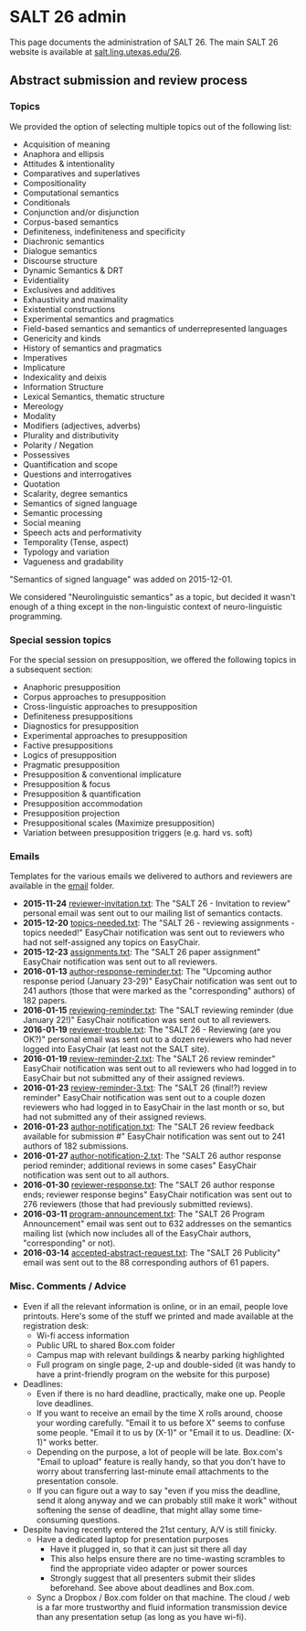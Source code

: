 <!-- [ { "apply": "markdown" }, { "apply": "wrap", "filepath": "../layout.html", "replace": "{}" }, { "apply": "interpolate", "pattern": "\\{version\\}", "js": "process.env.VERSION" } ] -->

# SALT 26 admin

This page documents the administration of SALT 26. The main SALT 26 website is available at [salt.ling.utexas.edu/26](http://salt.ling.utexas.edu/26/).


## Abstract submission and review process

### Topics

We provided the option of selecting multiple topics out of the following list:

* Acquisition of meaning
* Anaphora and ellipsis
* Attitudes & intentionality
* Comparatives and superlatives
* Compositionality
* Computational semantics
* Conditionals
* Conjunction and/or disjunction
* Corpus-based semantics
* Definiteness, indefiniteness and specificity
* Diachronic semantics
* Dialogue semantics
* Discourse structure
* Dynamic Semantics & DRT
* Evidentiality
* Exclusives and additives
* Exhaustivity and maximality
* Existential constructions
* Experimental semantics and pragmatics
* Field-based semantics and semantics of underrepresented languages
* Genericity and kinds
* History of semantics and pragmatics
* Imperatives
* Implicature
* Indexicality and deixis
* Information Structure
* Lexical Semantics, thematic structure
* Mereology
* Modality
* Modifiers (adjectives, adverbs)
* Plurality and distributivity
* Polarity / Negation
* Possessives
* Quantification and scope
* Questions and interrogatives
* Quotation
* Scalarity, degree semantics
* Semantics of signed language
* Semantic processing
* Social meaning
* Speech acts and performativity
* Temporality (Tense, aspect)
* Typology and variation
* Vagueness and gradability

"Semantics of signed language" was added on 2015-12-01.

We considered "Neurolinguistic semantics" as a topic, but decided it wasn't enough of a thing except in the non-linguistic context of neuro-linguistic programming.


### Special session topics

For the special session on presupposition, we offered the following topics in a subsequent section:

* Anaphoric presupposition
* Corpus approaches to presupposition
* Cross-linguistic approaches to presupposition
* Definiteness presuppositions
* Diagnostics for presupposition
* Experimental approaches to presupposition
* Factive presuppositions
* Logics of presupposition
* Pragmatic presupposition
* Presupposition & conventional implicature
* Presupposition & focus
* Presupposition & quantification
* Presupposition accommodation
* Presupposition projection
* Presuppositional scales (Maximize presupposition)
* Variation between presupposition triggers (e.g. hard vs. soft)


### Emails

Templates for the various emails we delivered to authors and reviewers are available in the [email](email/) folder.

- **2015-11-24** [reviewer-invitation.txt](email/reviewer-invitation.txt): The "SALT 26 - Invitation to review" personal email was sent out to our mailing list of semantics contacts.
- **2015-12-20** [topics-needed.txt](email/topics-needed.txt): The "SALT 26 - reviewing assignments - topics needed!" EasyChair notification was sent out to reviewers who had not self-assigned any topics on EasyChair.
- **2015-12-23** [assignments.txt](email/assignments.txt): The "SALT 26 paper assignment" EasyChair notification was sent out to all reviewers.
- **2016-01-13** [author-response-reminder.txt](email/author-response-reminder.txt): The "Upcoming author response period (January 23-29)" EasyChair notification was sent out to 241 authors (those that were marked as the "corresponding" authors) of 182 papers.
- **2016-01-15** [reviewing-reminder.txt](email/reviewing-reminder.txt): The "SALT reviewing reminder (due January 22!)" EasyChair notification was sent out to all reviewers.
- **2016-01-19** [reviewer-trouble.txt](email/reviewer-trouble.txt): The "SALT 26 - Reviewing (are you OK?)" personal email was sent out to a dozen reviewers who had never logged into EasyChair (at least not the SALT site).
- **2016-01-19** [review-reminder-2.txt](email/review-reminder-2.txt): The "SALT 26 review reminder" EasyChair notification was sent out to all reviewers who had logged in to EasyChair but not submitted any of their assigned reviews.
- **2016-01-23** [review-reminder-3.txt](email/review-reminder-3.txt): The "SALT 26 (final!?) review reminder" EasyChair notification was sent out to a couple dozen reviewers who had logged in to EasyChair in the last month or so, but had not submitted any of their assigned reviews.
- **2016-01-23** [author-notification.txt](email/author-notification.txt): The "SALT 26 review feedback available for submission #" EasyChair notification was sent out to 241 authors of 182 submissions.
- **2016-01-27** [author-notification-2.txt](email/author-notification-2.txt): The "SALT 26 author response period reminder; additional reviews in some cases" EasyChair notification was sent out to all authors.
- **2016-01-30** [reviewer-response.txt](email/reviewer-response.txt): The "SALT 26 author response ends; reviewer response begins" EasyChair notification was sent out to 276 reviewers (those that had previously submitted reviews).
- **2016-03-11** [program-announcement.txt](email/program-announcement.txt): The "SALT 26 Program Announcement" email was sent out to 632 addresses on the semantics mailing list (which now includes all of the EasyChair authors, "corresponding" or not).
- **2016-03-14** [accepted-abstract-request.txt](email/accepted-abstract-request.txt): The "SALT 26 Publicity" email was sent out to the 88 corresponding authors of 61 papers.


### Misc. Comments / Advice

* Even if all the relevant information is online, or in an email, people love printouts. Here's some of the stuff we printed and made available at the registration desk:
  - Wi-fi access information
  - Public URL to shared Box.com folder
  - Campus map with relevant buildings & nearby parking highlighted
  - Full program on single page, 2-up and double-sided (it was handy to have a print-friendly program on the website for this purpose)
* Deadlines:
  - Even if there is no hard deadline, practically, make one up. People love deadlines.
  - If you want to receive an email by the time X rolls around, choose your wording carefully. "Email it to us before X" seems to confuse some people. "Email it to us by (X-1)" or "Email it to us. Deadline: (X-1)" works better.
  - Depending on the purpose, a lot of people will be late. Box.com's "Email to upload" feature is really handy, so that you don't have to worry about transferring last-minute email attachments to the presentation console.
  - If you can figure out a way to say "even if you miss the deadline, send it along anyway and we can probably still make it work" without softening the sense of deadline, that might allay some time-consuming questions.
* Despite having recently entered the 21st century, A/V is still finicky.
  - Have a dedicated laptop for presentation purposes
    + Have it plugged in, so that it can just sit there all day
    + This also helps ensure there are no time-wasting scrambles to find the appropriate video adapter or power sources
    + Strongly suggest that all presenters submit their slides beforehand. See above about deadlines and Box.com.
  - Sync a Dropbox / Box.com folder on that machine. The cloud / web is a far more trustworthy and fluid information transmission device than any presentation setup (as long as you have wi-fi).

